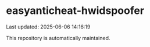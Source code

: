 # easyanticheat-hwidspoofer

Last updated: 2025-06-06 14:16:19

This repository is automatically maintained.
